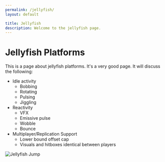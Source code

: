 ```yaml
---
permalink: /jellyfish/
layout: default

title: Jellyfish
description: Welcome to the jellyfish page.
---
```




# Jellyfish Platforms

This is a page about jellyfish platforms. It's a very good page. It will discuss the following:
- Idle activity
	- Bobbing
	- Rotating
	- Pulsing
	- Jiggling
- Reactivity
	- VFX
	- Emissive pulse
	- Wobble
	- Bounce
- Multiplayer/Replication Support
	- Lower bound offset cap
	- Visuals and hitboxes identical between players

<img class="border-radius-md mb-5" style="border: .125rem solid $clr-jalapeno-red" src="/assets/images/projects/jellyfish_jump.gif" alt="Jellyfish Jump" />